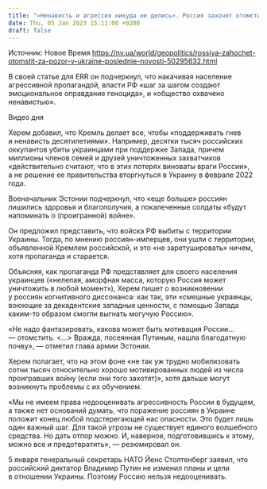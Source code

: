 ```yaml
---
title: "«Ненависть и агрессия никуда не делись». Россия захочет отомстить за позор в Украине, всем нужно готовиться — главком ВС Эстонии"
date: Thu, 05 Jan 2023 15:11:00 +0200
draft: false
---
```

Источник: Новое Время https://nv.ua/world/geopolitics/rossiya-zahochet-otomstit-za-pozor-v-ukraine-poslednie-novosti-50295632.html


 В своей статье для ERR он подчеркнул, что накачивая население агрессивной пропагандой, власти РФ «шаг за шагом создают эмоциональное оправдание геноцида», и «общество охвачено ненавистью».

 Видео дня   

Херем добавил, что Кремль делает все, чтобы «поддерживать гнев и ненависть десятилетиями». Например, десятки тысяч российских оккупантов убиты украинцами при поддержке Запада, причем миллионы членов семей и друзей уничтоженных захватчиков «действительно считают, что в этих потерях виноваты враги России», а не решение ее правительства вторгнуться в Украину в феврале 2022 года.

Военачальник Эстонии подчеркнул, что «еще больше» россиян лишились здоровья и благополучия, а покалеченные солдаты «будут напоминать о (проигранной) войне».

Он предложил представить, что войска РФ выбиты с территории Украины. Тогда, по мнению россиян-имперцев, они ушли с территории, объявленной Кремлем российской, и это «не заретушировать» ничем, хотя пропаганда и старается.

Объясняя, как пропаганда РФ представляет для своего населения украинцев («нелепая, аморфная масса, которую Россия может уничтожить в любой момент»), Херем пишет о возникновении у россиян когнитивного диссонанса: как так, эти «смешные украинцы, воюющие за декадентские западные ценности, с помощью Запада каким-то образом смогли выгнать могучую Россию».

«Не надо фантазировать, какова может быть мотивация России… — отомстить. <...> Вражда, посеянная Путиным, нашла благодатную почву», — отметил глава армии Эстонии.

Херем полагает, что на этом фоне «не так уж трудно мобилизовать сотни тысяч относительно хорошо мотивированных людей из числа проигравших войну (если они того захотят)», хотя дальше могут возникнуть проблемы с их обучением.

«Мы не имеем права недооценивать агрессивность России в будущем, а также нет оснований думать, что поражение россиян в Украине положит конец любой подстерегающей нас опасности. Это будет лишь один важный шаг. Для такой угрозы не существует единого волшебного средства. Но дать отпор можно. И, наверное, подготовившись к этому, можно все и предотвратить», — резюмировал он.

5 января генеральный секретарь НАТО Йенс Столтенберг заявил, что российский диктатор Владимир Путин не изменил планы и цели в отношении Украины. Поэтому Россию нельзя недооценивать.
